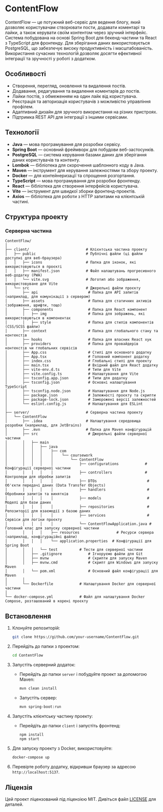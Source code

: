 # ContentFlow

ContentFlow — це потужний веб-сервіс для ведення блогу, який дозволяє користувачам створювати пости, додавати коментарі та лайки, а також керувати своїм контентом через зручний інтерфейс. Система побудована на основі Spring Boot для бекенд-частини та React з TypeScript для фронтенду. Для зберігання даних використовується PostgreSQL, що забезпечує високу продуктивність і масштабованість. Використання сучасних технологій дозволяє досягти ефективної інтеграції та зручності у роботі з додатком.

## Особливості

- Створення, перегляд, оновлення та видалення постів.
- Додавання, редагування та видалення коментарів до постів.
- Лайки постів, з обмеженням на один лайк від користувача.
- Реєстрація та авторизація користувачів з можливістю управління профілем.
- Адаптивний дизайн для зручного використання на різних пристроях.
- Підтримка REST API для інтеграції з іншими сервісами.

## Технології

- **Java** — мова програмування для розробки сервісу.
- **Spring Boot** — основний фреймворк для побудови веб-застосунків.
- **PostgreSQL** — система керування базами даних для зберігання даних користувачів та контенту.
- **Lombok** — бібліотека для скорочення шаблонного коду в Java.
- **Maven** — інструмент для керування залежностями та збору проекту.
- **Docker** — для контейнеризації та спрощення розгортання.
- **TypeScript** — мова програмування для розробки фронтенду.
- **React** — бібліотека для створення інтерфейсів користувача.
- **Vite** — інструмент для швидкої зборки фронтенд-проектів.
- **Axios** — бібліотека для роботи з HTTP запитами на клієнтській частині.

## Структура проекту

### Серверна частина

```
ContentFlow/
│
├── client/                          # Клієнтська частина проекту
│   ├── public                       # Публічні файли (ці файли доступні для веб-браузера)
│   │   ├── icons                    # Папка для іконок, які використовуються в проєкті
│   │   ├── manifest.json            # Файл налаштувань прогресивного веб-додатку (PWA)
│   │   └── vite.svg                 # Логотип або зображення, використовуване для Vite
│   └── src                          # Джерельні файли проєкту
│       ├── api                       # Папка для API запитів (наприклад, для комунікації з сервером)
│       ├── assets                    # Папка для статичних активів (зображення, шрифти, тощо)
│       ├── components                # Папка для React компонент
│       │   ├── img                   # Папка для зображень, які використовуються в компонентах
│       │   ├── style                 # Папка для стилів компонентів (CSS/SCSS файли)
│       ├── context                   # Папка для глобального стану та контекстів
│       ├── hooks                     # Папка для власних React хук
│       ├── providers                 # Папка для провайдерів контекстів чи глобальних сервісів
│       ├── App.css                   # Стилі для основного додатку
│       ├── App.tsx                   # Головний компонент додатку
│       ├── index.css                 # Глобальні стилі для проекту
│       ├── main.tsx                  # Вхідний файл для React додатку
│       ├── vite-env.d.ts             # Типи для Vite
│       ├── vite.config.ts            # Налаштування для Vite
│       ├── tsconfig.app.json         # Типи для додатку
│       ├── tsconfig.json             # Основні налаштування TypeScript
│       ├── tsconfig.node.json        # Налаштування для Node.js
│       ├── package.json              # Залежності проєкту та скрипти
│       ├── package-lock.json         # Заморожені версії залежностей
│       └── eslint.config.js          # Налаштування для ESLint
│
├── server/                          # Серверна частина проекту
│   └── ContentFlow
│       ├── .idea                    # Налаштування середовища розробки (наприклад, для JetBrains)
│       ├── .mvn                     # Папка для Maven конфігурацій
│       ├── src                       # Джерельні файли серверної частини
│       │   ├── main
│       │   │   ├── java
│       │   │   │    ├── com
│       │   │   │    │    └── coursework
│       │   │   │    │        └── ContentFlow
│       │   │   │    │            ├── configurations            # Конфігурації серверної частини
│       │   │   │    │            ├── controllers               # Контролери для обробки запитів
│       │   │   │    │            ├── DTOs                       # Об'єкти передачі даних (Data Transfer Objects)
│       │   │   │    │            ├── handlers                   # Обробники запитів та винятків
│       │   │   │    │            ├── models                     # Моделі для бази даних
│       │   │   │    │            ├── repositories               # Репозиторії для взаємодії з базою даних
│       │   │   │    │            ├── services                   # Сервіси для логіки проєкту
│       │   │   │    │            └── ContentFlowApplication.java # Головний клас для запуску серверної частини
│       │   │   │    ├── resources                 # Ресурси сервера (наприклад, конфігураційні файли)
│       │   │   │    └── application.properties  # Конфігурації для Spring Boot
│       │   │   └── test          # Тести для серверної частини
│       │   ├── .gitignore            # Ігноруємо файли для Git
│       │   ├── mvnw                  # Скрипти для запуску Maven
│       │   ├── mvnw.cmd              # Скрипт для Windows для запуску Maven
│       │   └── pom.xml               # Основний файл конфігурації для Maven
│       │
│       └── Dockerfile            # Налаштування Docker для серверної частини
│       
└── docker-compose.yml            # Файл для налаштування Docker Compose, розташований в корені проєкту
```

## Встановлення

1. Клонуйте репозиторій:
   ```bash
   git clone https://github.com/your-username/ContentFlow.git
   ```

2. Перейдіть до папки з проектом:
   ```bash
   cd ContentFlow
   ```

3. Запустіть серверний додаток:
   - Перейдіть до папки `server` і побудуйте проект за допомогою Maven:
     ```bash
     mvn clean install
     ```
   - Запустіть сервер:
     ```bash
     mvn spring-boot:run
     ```

4. Запустіть клієнтську частину проекту:
   - Перейдіть до папки `client` і запустіть фронтенд:
     ```bash
     npm install
     npm start
     ```

5. Для запуску проекту з Docker, використовуйте:
   ```bash
   docker-compose up
   ```

6. Перевірте роботу додатку, відкривши браузер за адресою `http://localhost:5137`.

## Ліцензія

Цей проект ліцензований під ліцензією MIT. Дивіться файл [LICENSE](LICENSE) для деталей.
